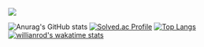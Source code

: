 <img src="https://img.shields.io/badge/Javascript-000000?style=flat-square&logo=Javascript&logoColor=white"/></a>

![Anurag's GitHub stats](https://github-readme-stats.vercel.app/api?username=Jang-zn&show_icons=true&theme=dracula)
[![Solved.ac Profile](http://mazassumnida.wtf/api/v2/generate_badge?boj=zn2309)](https://solved.ac/zn2309/)
[![Top Langs](https://github-readme-stats.vercel.app/api/top-langs/?username=Jang-zn&layout=compact&show_icons=true&theme=dracula)](https://github.com/anuraghazra/github-readme-stats)
[![willianrod's wakatime stats](https://github-readme-stats.vercel.app/api/wakatime?username=jangk&layout=compact&show_icons=true&theme=dracula)](https://github.com/anuraghazra/github-readme-stats)


<!--
**Jang-zn/Jang-zn** is a ✨ _special_ ✨ repository because its `README.md` (this file) appears on your GitHub profile.

Here are some ideas to get you started:

- 🔭 I’m currently working on ...
- 🌱 I’m currently learning ...
- 👯 I’m looking to collaborate on ...
- 🤔 I’m looking for help with ...
- 💬 Ask me about ...
- 📫 How to reach me: ...
- 😄 Pronouns: ...
- ⚡ Fun fact: ...
-->
